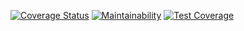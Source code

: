 [![Coverage Status](https://coveralls.io/repos/github/victor-shagor/Banka/badge.svg?branch=develop)](https://coveralls.io/github/victor-shagor/Banka?branch=develop)
[![Maintainability](https://api.codeclimate.com/v1/badges/ee27bf3cc7e606cb5bc3/maintainability)](https://codeclimate.com/github/victor-shagor/Banka/maintainability)
[![Test Coverage](https://api.codeclimate.com/v1/badges/ee27bf3cc7e606cb5bc3/test_coverage)](https://codeclimate.com/github/victor-shagor/Banka/test_coverage)
